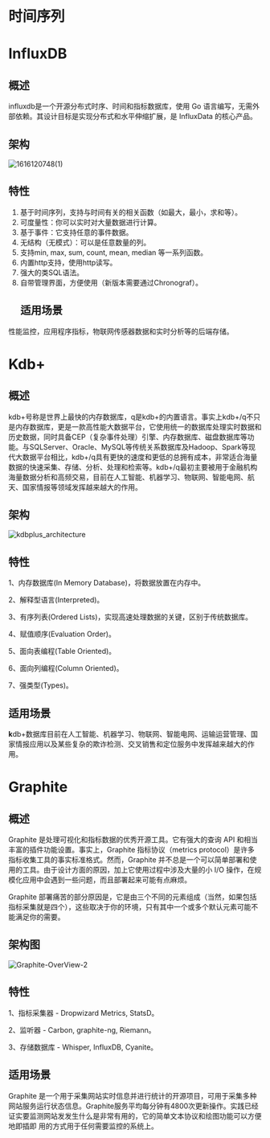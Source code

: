 ﻿<!--
 * @Author: wangzhichiao<https://github.com/wzc570738205>
 * @Date: 2021-03-29 15:49:07
 * @LastEditors: wangzhichiao<https://github.com/wzc570738205>
 * @LastEditTime: 2021-03-29 15:50:20
-->
# **时间序列**
# **InfluxDB**
## **概述**
influxdb是一个开源分布式时序、时间和指标数据库，使用 Go 语言编写，无需外部依赖。其设计目标是实现分布式和水平伸缩扩展，是 InfluxData 的核心产品。
## **架构**
![1616120748(1)](Aspose.Words.d0120bb9-f0d0-4db8-ba15-75e8166ad7d6.001.png)
## **特性**
1. 基于时间序列，支持与时间有关的相关函数（如最大，最小，求和等）。
1. 可度量性：你可以实时对大量数据进行计算。
1. 基于事件：它支持任意的事件数据。 
1. 无结构（无模式）：可以是任意数量的列。 
1. 支持min, max, sum, count, mean, median 等一系列函数。
1. 内置http支持，使用http读写。
1. 强大的类SQL语法。 
1. 自带管理界面，方便使用（新版本需要通过Chronograf）。
   ## **适用场景**
性能监控，应用程序指标，物联网传感器数据和实时分析等的后端存储。
# **Kdb+**
## **概述**
kdb+号称是世界上最快的内存数据库，q是kdb+的内置语言。事实上kdb+/q不只是内存数据库，更是一款高性能大数据平台，它使用统一的数据库处理实时数据和历史数据，同时具备CEP（复杂事件处理）引擎、内存数据库、磁盘数据库等功能。与SQLServer、Oracle、MySQL等传统关系数据库及Hadoop、Spark等现代大数据平台相比，kdb+/q具有更快的速度和更低的总拥有成本，非常适合海量数据的快速采集、存储、分析、处理和检索等。kdb+/q最初主要被用于金融机构海量数据分析和高频交易，目前在人工智能、机器学习、物联网、智能电网、航天、国家情报等领域发挥越来越大的作用。
## **架构**
![kdbplus\_architecture](Aspose.Words.d0120bb9-f0d0-4db8-ba15-75e8166ad7d6.002.jpeg)
## **特性**
1、内存数据库(In Memory Database)，将数据放置在内存中。

2、解释型语言(Interpreted)。

3、有序列表(Ordered Lists)，实现高速处理数据的关键，区别于传统数据库。

4、赋值顺序(Evaluation Order)。

5、面向表编程(Table Oriented)。

6、面向列编程(Column Oriented)。 

7、强类型(Types)。
## **适用场景**
**k**db+数据库目前在人工智能、机器学习、物联网、智能电网、运输运营管理、国家情报应用以及某些复杂的欺诈检测、交叉销售和定位服务中发挥越来越大的作用。
# **Graphite**
## **概述**
Graphite 是处理可视化和指标数据的优秀开源工具。它有强大的查询 API 和相当丰富的插件功能设置。事实上，Graphite 指标协议（metrics protocol）是许多指标收集工具的事实标准格式。然而，Graphite 并不总是一个可以简单部署和使用的工具。由于设计方面的原因，加上它使用过程中涉及大量的小 I/O 操作，在规模化应用中会遇到一些问题，而且部署起来可能有点麻烦。

Graphite 部署痛苦的部分原因是，它是由三个不同的元素组成（当然，如果包括指标采集就是四个），这些取决于你的环境，只有其中一个或多个默认元素可能不能满足你的需要。
## **架构图**
![Graphite-OverView-2](Aspose.Words.d0120bb9-f0d0-4db8-ba15-75e8166ad7d6.003.png)
## **特性**
1、指标采集器 - Dropwizard Metrics, StatsD。

2、监听器 - Carbon, graphite-ng, Riemann。

3、存储数据库 - Whisper, InfluxDB, Cyanite。
## **适用场景**
Graphite 是一个用于采集网站实时信息并进行统计的开源项目，可用于采集多种网站服务运行状态信息。Graphite服务平均每分钟有4800次更新操作。实践已经证实要监测网站发发生什么是非常有用的，它的简单文本协议和绘图功能可以方便地即插即 用的方式用于任何需要监控的系统上。

